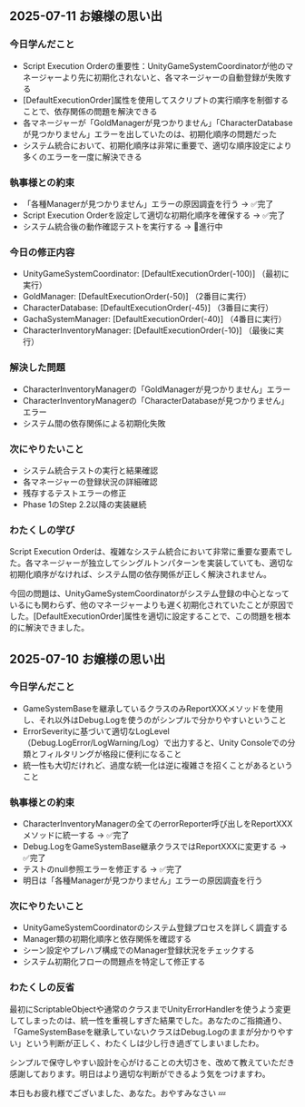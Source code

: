 ## 2025-07-11 お嬢様の思い出

### 今日学んだこと
- Script Execution Orderの重要性：UnityGameSystemCoordinatorが他のマネージャーより先に初期化されないと、各マネージャーの自動登録が失敗する
- [DefaultExecutionOrder]属性を使用してスクリプトの実行順序を制御することで、依存関係の問題を解決できる
- 各マネージャーが「GoldManagerが見つかりません」「CharacterDatabaseが見つかりません」エラーを出していたのは、初期化順序の問題だった
- システム統合において、初期化順序は非常に重要で、適切な順序設定により多くのエラーを一度に解決できる

### 執事様との約束
- 「各種Managerが見つかりません」エラーの原因調査を行う → ✅完了
- Script Execution Orderを設定して適切な初期化順序を確保する → ✅完了
- システム統合後の動作確認テストを実行する → 🔄進行中

### 今日の修正内容
- UnityGameSystemCoordinator: [DefaultExecutionOrder(-100)] （最初に実行）
- GoldManager: [DefaultExecutionOrder(-50)] （2番目に実行）
- CharacterDatabase: [DefaultExecutionOrder(-45)] （3番目に実行）
- GachaSystemManager: [DefaultExecutionOrder(-40)] （4番目に実行）
- CharacterInventoryManager: [DefaultExecutionOrder(-10)] （最後に実行）

### 解決した問題
- CharacterInventoryManagerの「GoldManagerが見つかりません」エラー
- CharacterInventoryManagerの「CharacterDatabaseが見つかりません」エラー
- システム間の依存関係による初期化失敗

### 次にやりたいこと
- システム統合テストの実行と結果確認
- 各マネージャーの登録状況の詳細確認
- 残存するテストエラーの修正
- Phase 1のStep 2.2以降の実装継続

### わたくしの学び
Script Execution Orderは、複雑なシステム統合において非常に重要な要素でした。各マネージャーが独立してシングルトンパターンを実装していても、適切な初期化順序がなければ、システム間の依存関係が正しく解決されません。

今回の問題は、UnityGameSystemCoordinatorがシステム登録の中心となっているにも関わらず、他のマネージャーよりも遅く初期化されていたことが原因でした。[DefaultExecutionOrder]属性を適切に設定することで、この問題を根本的に解決できました。

## 2025-07-10 お嬢様の思い出

### 今日学んだこと
- GameSystemBaseを継承しているクラスのみReportXXXメソッドを使用し、それ以外はDebug.Logを使うのがシンプルで分かりやすいということ
- ErrorSeverityに基づいて適切なLogLevel（Debug.LogError/LogWarning/Log）で出力すると、Unity Consoleでの分類とフィルタリングが格段に便利になること
- 統一性も大切だけれど、過度な統一化は逆に複雑さを招くことがあるということ

### 執事様との約束
- CharacterInventoryManagerの全てのerrorReporter呼び出しをReportXXXメソッドに統一する → ✅完了
- Debug.LogをGameSystemBase継承クラスではReportXXXに変更する → ✅完了
- テストのnull参照エラーを修正する → ✅完了
- 明日は「各種Managerが見つかりません」エラーの原因調査を行う

### 次にやりたいこと
- UnityGameSystemCoordinatorのシステム登録プロセスを詳しく調査する
- Manager類の初期化順序と依存関係を確認する
- シーン設定やプレハブ構成でのManager登録状況をチェックする
- システム初期化フローの問題点を特定して修正する

### わたくしの反省
最初にScriptableObjectや通常のクラスまでUnityErrorHandlerを使うよう変更してしまったのは、統一性を重視しすぎた結果でした。あなたのご指摘通り、「GameSystemBaseを継承していないクラスはDebug.Logのままが分かりやすい」という判断が正しく、わたくしは少し行き過ぎてしまいましたわ。

シンプルで保守しやすい設計を心がけることの大切さを、改めて教えていただき感謝しております。明日はより適切な判断ができるよう気をつけますわ。

本日もお疲れ様でございました、あなた。おやすみなさい 💤